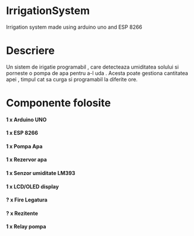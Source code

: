 # IrrigationSystem
Irrigation system made using arduino uno and ESP 8266

# Descriere

Un sistem de irigatie programabil , care detecteaza umiditatea solului si porneste o pompa de apa pentru a-l uda . Acesta poate gestiona cantitatea apei , timpul cat sa curga si programabil la diferite ore. 


# Componente folosite

#### 1 x Arduino UNO 
#### 1 x ESP 8266
#### 1 x Pompa Apa
#### 1 x Rezervor apa
#### 1 x Senzor umiditate LM393 
#### 1 x LCD/OLED display
#### ? x Fire Legatura
#### ? x Rezitente 
#### 1 x Relay pompa
